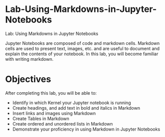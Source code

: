 # Lab-Using-Markdowns-in-Jupyter-Notebooks
Lab: Using Markdowns in Jupyter Notebooks

Jupyter Notebooks are composed of code and markdown cells. Markdown cells are used to present text, images, etc. and are useful to document and explain the contents of your notebook. In this lab, you will become familiar with writing markdown.

# Objectives
After completing this lab, you will be able to:

- Identify in which Kernel your Jupyter notebook is running
- Create headings, and add text in bold and italics in Markdown
- Insert links and images using Markdown
- Create Tables in Markdown
- Create ordered and unordered lists in Markdown
- Demonstrate your proficiency in using Markdown in Jupyter Notebooks
